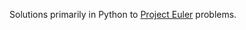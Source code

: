Solutions primarily in Python to [Project Euler] problems.

[Project Euler]: https://projecteuler.net "Project Euler"